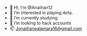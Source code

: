 - 👋 Hi, I’m @Anathan12
- 👀 I’m interested in playing dota.
- 🌱 I’m currently studying
- 💞️ I’m looking to hack accounts
- 📫 Jonathanpalamara16@gmail.com

<!---
Anathan12/Anathan12 is a ✨ smart ✨ repository because its `README.md` (this file) appears on your GitHub profile.
You can click the Preview link to take a look at your changes.
--->
